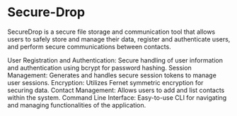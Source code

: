 # Secure-Drop

SecureDrop is a secure file storage and communication tool that allows users to safely store and manage their data, register and authenticate users, and perform secure communications between contacts.

User Registration and Authentication: Secure handling of user information and authentication using bcrypt for password hashing.
Session Management: Generates and handles secure session tokens to manage user sessions.
Encryption: Utilizes Fernet symmetric encryption for securing data.
Contact Management: Allows users to add and list contacts within the system.
Command Line Interface: Easy-to-use CLI for navigating and managing functionalities of the application.
